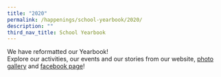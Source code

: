 ```yaml
---
title: "2020"
permalink: /happenings/school-yearbook/2020/
description: ""
third_nav_title: School Yearbook
---
```

<p>We have reformatted our Yearbook!<br>Explore our activities, our events and our stories from our website,&nbsp;<a rel="noopener" href="https://www.flickr.com/photos/106251112@N04/sets/">photo gallery</a>&nbsp;and&nbsp;<a rel="noopener" href="https://www.facebook.com/Juying.Secondary">facebook page</a>!</p>